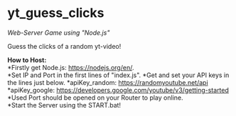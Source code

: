 # yt_guess_clicks
<i>Web-Server Game using "Node.js"</i>

Guess the clicks of a random yt-video!

<b>How to Host:</b>  
*Firstly get Node.js: https://nodejs.org/en/.  
*Set IP and Port in the first lines of "index.js". 
*Get and set your API keys in the lines just below.
  *apiKey_random: https://randomyoutube.net/api
  *apiKey_google: https://developers.google.com/youtube/v3/getting-started
*Used Port should be opened on your Router to play online.  
*Start the Server using the START.bat!  
